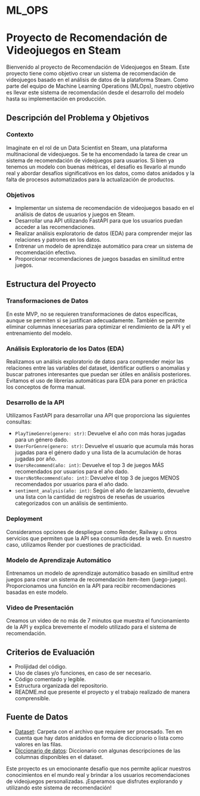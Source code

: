 # ML_OPS

# Proyecto de Recomendación de Videojuegos en Steam

Bienvenido al proyecto de Recomendación de Videojuegos en Steam. Este proyecto tiene como objetivo crear un sistema de recomendación de videojuegos basado en el análisis de datos de la plataforma Steam. Como parte del equipo de Machine Learning Operations (MLOps), nuestro objetivo es llevar este sistema de recomendación desde el desarrollo del modelo hasta su implementación en producción.

## Descripción del Problema y Objetivos

### Contexto
Imagínate en el rol de un Data Scientist en Steam, una plataforma multinacional de videojuegos. Se te ha encomendado la tarea de crear un sistema de recomendación de videojuegos para usuarios. Si bien ya tenemos un modelo con buenas métricas, el desafío es llevarlo al mundo real y abordar desafíos significativos en los datos, como datos anidados y la falta de procesos automatizados para la actualización de productos.

### Objetivos
- Implementar un sistema de recomendación de videojuegos basado en el análisis de datos de usuarios y juegos en Steam.
- Desarrollar una API utilizando FastAPI para que los usuarios puedan acceder a las recomendaciones.
- Realizar análisis exploratorio de datos (EDA) para comprender mejor las relaciones y patrones en los datos.
- Entrenar un modelo de aprendizaje automático para crear un sistema de recomendación efectivo.
- Proporcionar recomendaciones de juegos basadas en similitud entre juegos.

## Estructura del Proyecto

### Transformaciones de Datos
En este MVP, no se requieren transformaciones de datos específicas, aunque se permiten si se justifican adecuadamente. También se permite eliminar columnas innecesarias para optimizar el rendimiento de la API y el entrenamiento del modelo.

### Análisis Exploratorio de los Datos (EDA)
Realizamos un análisis exploratorio de datos para comprender mejor las relaciones entre las variables del dataset, identificar outliers o anomalías y buscar patrones interesantes que puedan ser útiles en análisis posteriores. Evitamos el uso de librerías automáticas para EDA para poner en práctica los conceptos de forma manual.

### Desarrollo de la API
Utilizamos FastAPI para desarrollar una API que proporciona las siguientes consultas:
- `PlayTimeGenre(genero: str)`: Devuelve el año con más horas jugadas para un género dado.
- `UserForGenre(genero: str)`: Devuelve el usuario que acumula más horas jugadas para el género dado y una lista de la acumulación de horas jugadas por año.
- `UsersRecommend(año: int)`: Devuelve el top 3 de juegos MÁS recomendados por usuarios para el año dado.
- `UsersNotRecommend(año: int)`: Devuelve el top 3 de juegos MENOS recomendados por usuarios para el año dado.
- `sentiment_analysis(año: int)`: Según el año de lanzamiento, devuelve una lista con la cantidad de registros de reseñas de usuarios categorizados con un análisis de sentimiento.

### Deployment
Consideramos opciones de despliegue como Render, Railway u otros servicios que permiten que la API sea consumida desde la web. En nuestro caso, utilizamos Render por cuestiones de practicidad.

### Modelo de Aprendizaje Automático
Entrenamos un modelo de aprendizaje automático basado en similitud entre juegos para crear un sistema de recomendación item-item (juego-juego). Proporcionamos una función en la API para recibir recomendaciones basadas en este modelo.

### Video de Presentación
Creamos un video de no más de 7 minutos que muestra el funcionamiento de la API y explica brevemente el modelo utilizado para el sistema de recomendación.

## Criterios de Evaluación

- Prolijidad del código.
- Uso de clases y/o funciones, en caso de ser necesario.
- Código comentado y legible.
- Estructura organizada del repositorio.
- README.md que presente el proyecto y el trabajo realizado de manera comprensible.

## Fuente de Datos

- [Dataset](https://drive.google.com/drive/folders/1HqBG2-sUkz_R3h1dZU5F2uAzpRn7BSpj): Carpeta con el archivo que requiere ser procesado. Ten en cuenta que hay datos anidados en forma de diccionario o lista como valores en las filas.
- [Diccionario de datos](https://docs.google.com/spreadsheets/d/1-t9HLzLHIGXvliq56UE_gMaWBVTPfrlTf2D9uAtLGrk/edit#gid=0): Diccionario con algunas descripciones de las columnas disponibles en el dataset.

Este proyecto es un emocionante desafío que nos permite aplicar nuestros conocimientos en el mundo real y brindar a los usuarios recomendaciones de videojuegos personalizadas. ¡Esperamos que disfrutes explorando y utilizando este sistema de recomendación!
